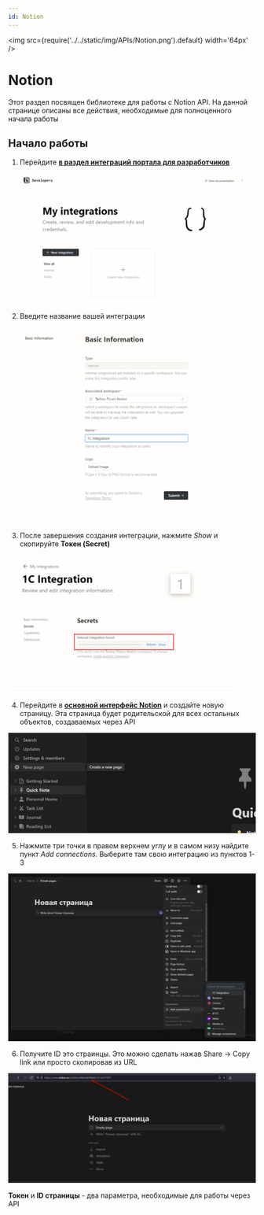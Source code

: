 ```yaml
---
id: Notion
---
```


<img src={require('../../static/img/APIs/Notion.png').default} width='64px' />

# Notion

Этот раздел посвящен библиотеке для работы с Notion API. На данной странице описаны все действия, необходимые для полноценного начала работы

## Начало работы

1. Перейдите **[в раздел интеграций портала для разработчиков](https://www.notion.so/my-integrations)**

![BF](../../static/img/Docs/Notion/1.png)

2. Введите название вашей интеграции

![BF](../../static/img/Docs/Notion/2.png)

3. После завершения создания интеграции, нажмите *Show* и скопируйте **Токен (Secret)**
	
![BF](../../static/img/Docs/Notion/3.png)

4. Перейдите в **[основной интерфейс Notion](https://notion.so)** и создайте новую страницу. Эта страница будет родительской для всех остальных объектов, создаваемых через API

![BF](../../static/img/Docs/Notion/4.png)

5. Нажмите три точки в правом верхнем углу и в самом низу найдите пункт *Add connections*. Выберите там свою интеграцию из пунктов 1-3

![BF](../../static/img/Docs/Notion/5.png)

6. Получите ID это страинцы. Это можно сделать нажав Share -> Copy link или просто скопировав из URL

![BF](../../static/img/Docs/Notion/6.png)	

**Токен** и **ID страницы** - два параметра, необходимые для работы через API